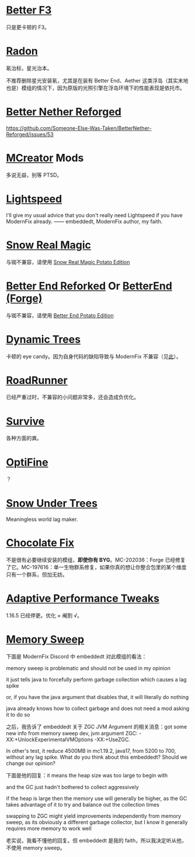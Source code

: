 # [Better F3](https://www.curseforge.com/minecraft/mc-mods/betterf3)
只是更卡顿的 F3。
# [Radon](https://www.curseforge.com/minecraft/mc-mods/radon)
氡治标，星光治本。

不推荐删除星光安装氡，尤其是在装有 Better End、Aether 这类浮岛（其实末地也是）模组的情况下，因为原版的光照引擎在浮岛环境下的性能表现是依托市。
# [Better Nether Reforged](https://www.curseforge.com/minecraft/mc-mods/betternether-reforged)
https://github.com/Someone-Else-Was-Taken/BetterNether-Reforged/issues/53
# [MCreator](https://mcreator.net/) Mods
多说无益，别等 PTSD。
# [Lightspeed](https://www.curseforge.com/minecraft/mc-mods/lightspeedmod)
I'll give my usual advice that you don't really need Lightspeed if you have ModernFix already.
—— embeddedt, ModernFix author, my faith.
# [Snow Real Magic](https://www.curseforge.com/minecraft/mc-mods/snow-real-magic)
与铷不兼容，请使用 [Snow Real Magic Potato Edition](https://www.curseforge.com/minecraft/mc-mods/snow-real-magic-potato-edition)
# [Better End Reforked](https://www.curseforge.com/minecraft/mc-mods/betterend-re-forked) Or [BetterEnd (Forge)](https://www.curseforge.com/minecraft/mc-mods/betterend-forge-port)
与铷不兼容，请使用 [Better End Potato Edition](https://www.curseforge.com/minecraft/mc-mods/better-end-potato-edition)
# [Dynamic Trees](https://www.curseforge.com/minecraft/mc-mods/dynamictrees)
卡顿的 eye candy。因为自身代码的缺陷导致与 ModernFix 不兼容（见[此](https://github.com/DynamicTreesTeam/DynamicTrees/issues/758)）。
# [RoadRunner](https://www.curseforge.com/minecraft/mc-mods/roadrunner)
已经严重过时，不兼容的小问题非常多，还会造成负优化。
# [Survive](https://www.curseforge.com/minecraft/mc-mods/survive)
各种方面的粪。
# [OptiFine](https://www.optifine.net/)
？
# [Snow Under Trees](https://www.curseforge.com/minecraft/mc-mods/snow-under-trees)
Meaningless world lag maker.
# [Chocolate Fix](https://www.curseforge.com/minecraft/mc-mods/chocolate-fix)
不是很有必要继续安装的模组，**即使你有 BYG**。MC-202036：Forge 已经修复了它。MC-197616：单一生物群系修复，如果你真的想让你整合包里的某个维度只有一个群系，但加无妨。
# [Adaptive Performance Tweaks](https://www.curseforge.com/minecraft/mc-mods/adaptive-performance-tweaks)
1.16.5 已经停更。优化 × 阉割 √。
# [Memory Sweep](https://www.curseforge.com/minecraft/mc-mods/memorysweep)
下面是 ModernFix Discord 中 embeddedt 对此模组的看法：

memory sweep is problematic and should not be used in my opinion

it just tells java to forcefully perform garbage collection which causes a lag spike

or, if you have the java argument that disables that, it will literally do nothing

java already knows how to collect garbage and does not need a mod asking it to do so

之后，我告诉了 embeddedt 关于 ZGC JVM Argument 的相关消息：got some new info from memory sweep dev, jvm argument ZGC: -XX:+UnlockExperimentalVMOptions -XX:+UseZGC.

In other's test, it reduce 4500MB in mc1.19.2, java17, from 5200 to
700, without any lag spike. What do you think about this embeddedt? Should we change our opinion?

下面是他的回复：it means the heap size was too large to begin with

and the GC just hadn't bothered to collect aggressively

if the heap is large then the memory use will generally be higher, as the GC takes advantage of it to try and balance out the collection times

swapping to ZGC might yield improvements independently from memory sweep, as its obviously a different garbage collector, but I know it generally requires more memory to work well

老实说，我看不懂他的回复。但 embeddedt 是我的 faith，所以我决定听从他，不使用 memory sweep。
